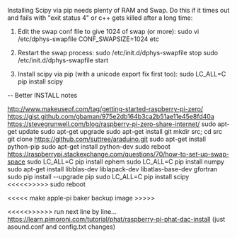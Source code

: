 Installing Scipy via pip needs plenty of RAM and Swap. Do this if it times out
and fails with "exit status 4" or c++ gets killed after a long time:

1. Edit the swap conf file to give 1024 of swap (or more):
sudo vi /etc/dphys-swapfile 
CONF_SWAPSIZE=1024
etc

2. Restart the swap process:
sudo /etc/init.d/dphys-swapfile stop
sudo /etc/init.d/dphys-swapfile start

3. Install scipy via pip (with a unicode export fix first too):
sudo LC_ALL=C pip install scipy

--
Better INSTALL notes

http://www.makeuseof.com/tag/getting-started-raspberry-pi-zero/
https://gist.github.com/gbaman/975e2db164b3ca2b51ae11e45e8fd40a
https://stevegrunwell.com/blog/raspberry-pi-zero-share-internet/
sudo apt-get update
sudo apt-get upgrade
sudo apt-get install git
mkdir src; cd src
git clone https://github.com/suttree/araduino.git
sudo apt-get install python-pip
sudo apt-get install python-dev
sudo reboot
https://raspberrypi.stackexchange.com/questions/70/how-to-set-up-swap-space
sudo LC_ALL=C pip install ephem
sudo LC_ALL=C pip install numpy
sudo apt-get install libblas-dev liblapack-dev libatlas-base-dev gfortran
sudo pip install --upgrade pip
sudo LC_ALL=C pip install scipy
<<<<<<UNDO SWAP FILE FIX>>>>>>
sudo reboot

<<<<< make apple-pi baker backup image >>>>>

<<<<<<TEST AUDIO FIRST>>>>>>>
run next line by line...
https://learn.pimoroni.com/tutorial/phat/raspberry-pi-phat-dac-install
(just asound.conf and config.txt changes)

